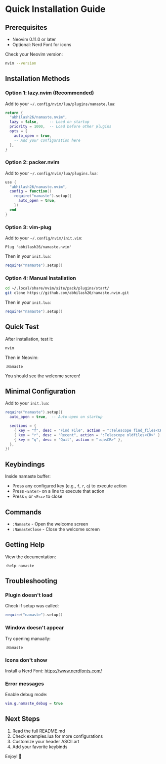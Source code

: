 # Quick Installation Guide

## Prerequisites

- Neovim 0.11.0 or later
- Optional: Nerd Font for icons

Check your Neovim version:
```bash
nvim --version
```

## Installation Methods

### Option 1: lazy.nvim (Recommended)

Add to your `~/.config/nvim/lua/plugins/namaste.lua`:

```lua
return {
  "abhilash26/namaste.nvim",
  lazy = false,     -- Load on startup
  priority = 1000,  -- Load before other plugins
  opts = {
    auto_open = true,
    -- Add your configuration here
  },
}
```

### Option 2: packer.nvim

Add to your `~/.config/nvim/lua/plugins.lua`:

```lua
use {
  "abhilash26/namaste.nvim",
  config = function()
    require("namaste").setup({
      auto_open = true,
    })
  end
}
```

### Option 3: vim-plug

Add to your `~/.config/nvim/init.vim`:

```vim
Plug 'abhilash26/namaste.nvim'
```

Then in your `init.lua`:

```lua
require("namaste").setup()
```

### Option 4: Manual Installation

```bash
cd ~/.local/share/nvim/site/pack/plugins/start/
git clone https://github.com/abhilash26/namaste.nvim.git
```

Then in your `init.lua`:

```lua
require("namaste").setup()
```

## Quick Test

After installation, test it:

```bash
nvim
```

Then in Neovim:

```vim
:Namaste
```

You should see the welcome screen!

## Minimal Configuration

Add to your `init.lua`:

```lua
require("namaste").setup({
  auto_open = true,  -- Auto-open on startup

  sections = {
    { key = "f", desc = "Find File", action = ":Telescope find_files<CR>" },
    { key = "r", desc = "Recent", action = ":Telescope oldfiles<CR>" },
    { key = "q", desc = "Quit", action = ":qa<CR>" },
  },
})
```

## Keybindings

Inside namaste buffer:
- Press any configured key (e.g., `f`, `r`, `q`) to execute action
- Press `<Enter>` on a line to execute that action
- Press `q` or `<Esc>` to close

## Commands

- `:Namaste` - Open the welcome screen
- `:NamasteClose` - Close the welcome screen

## Getting Help

View the documentation:

```vim
:help namaste
```

## Troubleshooting

### Plugin doesn't load

Check if setup was called:
```lua
require("namaste").setup()
```

### Window doesn't appear

Try opening manually:
```vim
:Namaste
```

### Icons don't show

Install a Nerd Font: https://www.nerdfonts.com/

### Error messages

Enable debug mode:
```lua
vim.g.namaste_debug = true
```

## Next Steps

1. Read the full README.md
2. Check examples.lua for more configurations
3. Customize your header ASCII art
4. Add your favorite keybinds

Enjoy! 🙏

